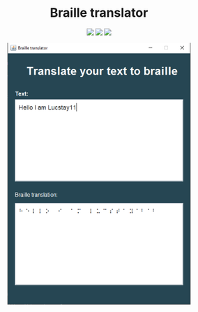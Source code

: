 <h1 align="center">Braille translator</h1>
<p align="center">
  <img src="https://img.shields.io/badge/Braille-cyan?style=for-the-badge">
  <img src="https://img.shields.io/badge/GUI-lightgreen?style=for-the-badge">
  <img src="https://img.shields.io/badge/Java-brown?style=for-the-badge">
 
</p>
<p align="center">
  <img height="600" src="src/.braille.PNG">
</p>

